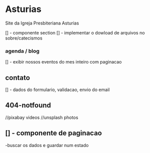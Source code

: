 # Asturias
Site da Igreja Presbiteriana Asturias

[] - componente section
[] - implementar o dowload de arquivos no sobre/catecismos

### agenda / blog
[] - exibir nossos eventos do mes inteiro com paginacao

## contato
[] - dados do formulario, validacao, envio do email



## 404-notfound

//pixabay videos
//unsplash photos

## [] - componente de paginacao
-buscar os dados e guardar num estado
